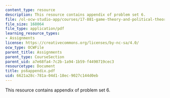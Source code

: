 ```yaml
---
content_type: resource
description: This resource contains appendix of problem set 6.
file: /ol-ocw-studio-app/courses/17-881-game-theory-and-political-theory-fall-2004/6621a28c781a04d118ec9027c144d0eb_ps6appendix.pdf
file_size: 168064
file_type: application/pdf
learning_resource_types:
- Assignments
license: https://creativecommons.org/licenses/by-nc-sa/4.0/
ocw_type: OCWFile
parent_title: Assignments
parent_type: CourseSection
parent_uid: a7e68fa4-7c2b-1a94-1b59-f4490719cec3
resourcetype: Document
title: ps6appendix.pdf
uid: 6621a28c-781a-04d1-18ec-9027c144d0eb
---
```

This resource contains appendix of problem set 6.